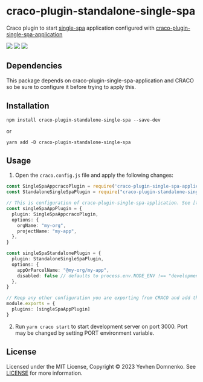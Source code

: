 # craco-plugin-standalone-single-spa

Craco plugin to start [single-spa](https://single-spa.js.org/) application configured with [craco-plugin-single-spa-application](https://www.npmjs.com/package/craco-plugin-single-spa-application)

![](https://img.shields.io/npm/v/craco-plugin-standalone-single-spa.svg?style=flat)
![](https://img.shields.io/npm/l/craco-plugin-standalone-single-spa.svg?style=flat)
![](https://img.shields.io/npm/dt/craco-plugin-standalone-single-spa.svg?style=flat)

## Dependencies

This package depends on craco-plugin-single-spa-application and CRACO so be sure to configure it before trying to apply this.

## Installation

```
npm install craco-plugin-standalone-single-spa --save-dev
```

or 

```
yarn add -D craco-plugin-standalone-single-spa
```

## Usage

1. Open the `craco.config.js` file and apply the following changes:

```typescript
const SingleSpaAppcracoPlugin = require('craco-plugin-single-spa-application');
const StandaloneSingleSpaPlugin = require("craco-plugin-standalone-single-spa");

// This is configuration of craco-plugin-single-spa-application. See [their documentation](https://www.npmjs.com/package/craco-plugin-single-spa-application) for more details.
const singleSpaAppPlugin = {
  plugin: SingleSpaAppcracoPlugin,
  options: {
    orgName: "my-org",
    projectName: "my-app",
  },
}

const singleSpaStandalonePlugin = {
  plugin: StandaloneSingleSpaPlugin,
  options: {
    appOrParcelName: "@my-org/my-app",
    disabled: false // defaults to process.env.NODE_ENV !== "development". if true plugin will not process code
  },
}

// Keep any other configuration you are exporting from CRACO and add the plugin to the plugins array
module.exports = {
  plugins: [singleSpaAppPlugin]
}
```

2. Run `yarn craco start` to start development server on port 3000. Port may be changed by setting PORT environment variable.

## License

Licensed under the MIT License, Copyright ©️ 2023 Yevhen Domnenko. See [LICENSE](LICENSE) for more information.
